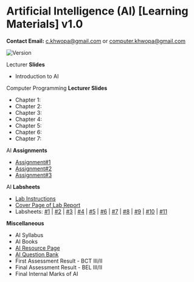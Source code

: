 # Artificial Intelligence (AI) [Learning Materials] v1.0

**Contact Email:** c.khwopa@gmail.com or computer.khwopa@gmail.com

 ![Version](https://img.shields.io/badge/version-1.0-blue.svg)

Lecturer **Slides**
- Introduction to AI

Computer Programming **Lecturer Slides**
- Chapter 1: 
- Chapter 2: 
- Chapter 3: 
- Chapter 4: 
- Chapter 5: 
- Chapter 6: 
- Chapter 7: 


AI **Assignments**
- [Assignment#1](https://github.com/ErSKS/C_v3/blob/master/Assignment_1.pdf)
- [Assignment#2](https://github.com/ErSKS/C_v3/blob/master/Assignment_2.pdf)
- [Assignment#3](https://github.com/ErSKS/C_v3/blob/master/Assignment_3.pdf)

AI **Labsheets**
- [Lab Instructions](https://github.com/ErSKS/C_v3/blob/master/Lab_Instructions.pdf)
- [Cover Page of Lab Report](https://github.com/ErSKS/C_v3/blob/master/Cover_Page_of_Lab_Report.pdf)
- Labsheets: [#1](https://github.com/ErSKS/C_v3/blob/master/Labsheet_1.pdf) | [#2](https://github.com/ErSKS/C_v3/blob/master/Labsheet_2.pdf) | [#3](https://github.com/ErSKS/C_v3/blob/master/Labsheet_3.pdf) | [#4](https://github.com/ErSKS/C_v3/blob/master/Labsheet_4.pdf) | [#5](https://github.com/ErSKS/C_v3/blob/master/Labsheet_5.pdf) | [#6](https://github.com/ErSKS/C_v3/blob/master/Labsheet_6.pdf) | [#7](https://github.com/ErSKS/C_v3/blob/master/Labsheet_7.pdf) | [#8](https://github.com/ErSKS/C_v3/blob/master/Labsheet_8.pdf) | [#9](https://github.com/ErSKS/C_v3/blob/master/Labsheet_9.pdf) | [#10](https://github.com/ErSKS/C_v3/blob/master/Labsheet_10.pdf) | [#11](https://github.com/ErSKS/C_v3/blob/master/Labsheet_11.pdf)

**Miscellaneous**
- AI Syllabus
- AI Books
- [AI Resource Page](https://bctnotes.com/artificial-intelligence/)
- [AI Question Bank](https://drive.google.com/drive/folders/1toajMBDZ2Oap663ZuJxVKWqDSYgfCL-9?usp=sharing)
- First Assessment Result - BCT III/II
- Final Assessment Result - BEL III/II
- Final Internal Marks of AI

